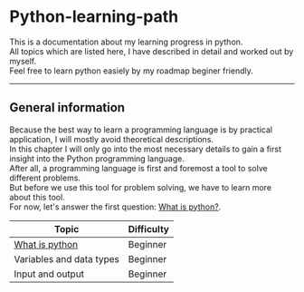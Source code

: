 # Python-learning-path
This is a documentation about my learning progress in python.<br>
All topics which are listed here, I have described in detail and worked out by myself.<br>
Feel free to learn python easiely by my roadmap beginer friendly.<br>

____________________________________________________________________________________________

## General information

Because the best way to learn a programming language is by practical application, I will mostly avoid theoretical descriptions.<br>
In this chapter I will only go into the most necessary details to gain a first insight into the Python programming language.<br>
After all, a programming language is first and foremost a tool to solve different problems.<br>
But before we use this tool for problem solving, we have to learn more about this tool.<br>
For now, let's answer the first question: [What is python?](https://github.com/Olexandr-Andriyenko/Python-learning-path/blob/main/What%20is%20python.md).


| Topic                                                                                                                   | Difficulty    |
| --------------------------|-------------------------------------------------------------------------------------------------------------|
| [What is python](https://github.com/Olexandr-Andriyenko/Python-learning-path/blob/main/What%20is%20python.md)           | Beginner      | 
| Variables and data types                                                                                                | Beginner      |
| Input and output                                                                                                        | Beginner      |
